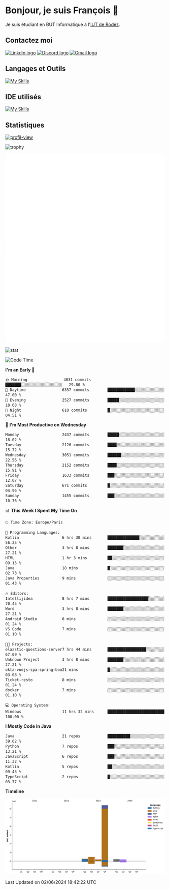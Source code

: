 # Bonjour, je suis François 👋

Je suis étudiant en BUT Informatique à l'[IUT de Rodez](https://iut-rodez.fr).

## Contactez moi

<p>
<a href="https://www.linkedin.com/in/fran%C3%A7ois-de-saint-palais-00985327a/" target="blank"><img src="https://img.shields.io/badge/LinkedIn-0077B5?style=for-the-badge&logo=linkedin&logoColor=white" alt="Linkdin logo"/></a>
<a href="https://discord.gg/francis389" target="blank"><img src="https://img.shields.io/badge/Discord-7289DA?style=for-the-badge&logo=discord&logoColor=white" alt="Discord logo" /></a>
<a href="mailto:francois-sp@gmx.fr" target="blank"><img src="https://img.shields.io/badge/Gmail-D14836?style=for-the-badge&logo=gmail&logoColor=white" alt="Gmail logo"/></a> 
</p>

## Langages et Outils

[![My Skills](https://skillicons.dev/icons?i=java,py,kotlin,spring,git,html,css,sass,svelte,vue,angular,react,bootstrap,ts,jquery,js,php,mysql,sqlite,grafana,linux,windows,figma,postman)](https://skillicons.dev)

## IDE utilisés

[![My Skills](https://skillicons.dev/icons?i=idea,phpstorm,pycharm,androidstudio,vscode,webstorm,eclipse)](https://skillicons.dev)

## Statistiques

[![profil-view](https://komarev.com/ghpvc/?username=francois389&label=Profile%20views&color=0e75b6&style=flat)](https://github.com/ryo-ma/github-profile-trophy)

![trophy](https://github-profile-trophy.vercel.app/?username=Francois389&theme=onedark&column=-1)

![top-lang](https://raw.githubusercontent.com/Francois389/github-stat/master/generated/languages.svg#gh-dark-mode-only)
![](https://raw.githubusercontent.com/Francois389/github-stat/master/generated/overview.svg#gh-dark-mode-only)

![stat](https://github-readme-stats.vercel.app/api?username=francois389&show_icons=true&locale=fr&theme=onedark)

<!--START_SECTION:waka-->
![Code Time](http://img.shields.io/badge/Code%20Time-251%20hrs%2021%20mins-blue)

**I'm an Early 🐤** 

```text
🌞 Morning                4031 commits        ███████░░░░░░░░░░░░░░░░░░   29.80 % 
🌆 Daytime                6357 commits        ████████████░░░░░░░░░░░░░   47.00 % 
🌃 Evening                2527 commits        █████░░░░░░░░░░░░░░░░░░░░   18.68 % 
🌙 Night                  610 commits         █░░░░░░░░░░░░░░░░░░░░░░░░   04.51 % 
```
📅 **I'm Most Productive on Wednesday** 

```text
Monday                   2437 commits        █████░░░░░░░░░░░░░░░░░░░░   18.02 % 
Tuesday                  2126 commits        ████░░░░░░░░░░░░░░░░░░░░░   15.72 % 
Wednesday                3051 commits        ██████░░░░░░░░░░░░░░░░░░░   22.56 % 
Thursday                 2152 commits        ████░░░░░░░░░░░░░░░░░░░░░   15.91 % 
Friday                   1633 commits        ███░░░░░░░░░░░░░░░░░░░░░░   12.07 % 
Saturday                 671 commits         █░░░░░░░░░░░░░░░░░░░░░░░░   04.96 % 
Sunday                   1455 commits        ███░░░░░░░░░░░░░░░░░░░░░░   10.76 % 
```


📊 **This Week I Spent My Time On** 

```text
🕑︎ Time Zone: Europe/Paris

💬 Programming Languages: 
Kotlin                   6 hrs 30 mins       ██████████████░░░░░░░░░░░   56.35 % 
Other                    3 hrs 8 mins        ███████░░░░░░░░░░░░░░░░░░   27.21 % 
HTML                     1 hr 3 mins         ██░░░░░░░░░░░░░░░░░░░░░░░   09.15 % 
Java                     18 mins             █░░░░░░░░░░░░░░░░░░░░░░░░   02.73 % 
Java Properties          9 mins              ░░░░░░░░░░░░░░░░░░░░░░░░░   01.43 % 

🔥 Editors: 
Intellijidea             8 hrs 7 mins        ██████████████████░░░░░░░   70.45 % 
Word                     3 hrs 8 mins        ███████░░░░░░░░░░░░░░░░░░   27.21 % 
Android Studio           8 mins              ░░░░░░░░░░░░░░░░░░░░░░░░░   01.24 % 
VS Code                  7 mins              ░░░░░░░░░░░░░░░░░░░░░░░░░   01.10 % 

🐱‍💻 Projects: 
elaastic-questions-server7 hrs 44 mins       █████████████████░░░░░░░░   67.09 % 
Unknown Project          3 hrs 8 mins        ███████░░░░░░░░░░░░░░░░░░   27.21 % 
okta-vuejs-spa-spring-boo21 mins             █░░░░░░░░░░░░░░░░░░░░░░░░   03.08 % 
Ticket-resto             8 mins              ░░░░░░░░░░░░░░░░░░░░░░░░░   01.24 % 
docker                   7 mins              ░░░░░░░░░░░░░░░░░░░░░░░░░   01.10 % 

💻 Operating System: 
Windows                  11 hrs 32 mins      █████████████████████████   100.00 % 
```

**I Mostly Code in Java** 

```text
Java                     21 repos            ██████████░░░░░░░░░░░░░░░   39.62 % 
Python                   7 repos             ███░░░░░░░░░░░░░░░░░░░░░░   13.21 % 
JavaScript               6 repos             ███░░░░░░░░░░░░░░░░░░░░░░   11.32 % 
Kotlin                   5 repos             ██░░░░░░░░░░░░░░░░░░░░░░░   09.43 % 
TypeScript               2 repos             █░░░░░░░░░░░░░░░░░░░░░░░░   03.77 % 
```



**Timeline**

![Lines of Code chart](https://raw.githubusercontent.com/Francois389/Francois389/main/assets/bar_graph.png)


 Last Updated on 02/06/2024 18:42:22 UTC
<!--END_SECTION:waka-->
